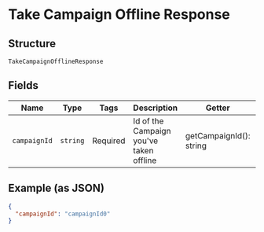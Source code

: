 
# Take Campaign Offline Response

## Structure

`TakeCampaignOfflineResponse`

## Fields

| Name | Type | Tags | Description | Getter | Setter |
|  --- | --- | --- | --- | --- | --- |
| `campaignId` | `string` | Required | Id of the Campaign you've taken offline | getCampaignId(): string | setCampaignId(string campaignId): void |

## Example (as JSON)

```json
{
  "campaignId": "campaignId0"
}
```

